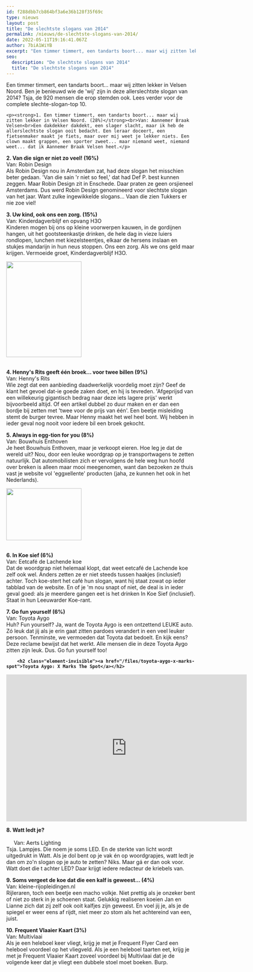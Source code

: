 ```yaml
---
id: f288dbb7cb864bf3a6e36b128f35f69c
type: nieuws
layout: post
title: "De slechtste slogans van 2014"
permalink: /nieuws/de-slechtste-slogans-van-2014/
date: 2022-05-11T19:16:41.067Z
author: 7biA1WiYB
excerpt: "Een timmer timmert, een tandarts boort... maar wij zitten lekker in Velsen Noord. Ben je benieuwd wie de 'wij' zijn in deze allerslechtste slogan van 2014? Tsja, de 920 mensen die erop stemden ook. Lees verder voor de complete slechte-slogan-top 10.  "
seo:
  description: "De slechtste slogans van 2014"
  title: "De slechtste slogans van 2014"
---
```

Een timmer timmert, een tandarts boort... maar wij zitten lekker in Velsen Noord. Ben je benieuwd wie de 'wij' zijn in deze allerslechtste slogan van 2014? Tsja, de 920 mensen die erop stemden ook. Lees verder voor de complete slechte-slogan-top 10.  

    <p><strong>1. Een timmer timmert, een tandarts boort... maar wij zitten lekker in Velsen Noord. (28%)</strong><br>Van: Aannemer Braak Velsen<br>Een dakdekker dakdekt, een slager slacht, maar ik heb de allerslechtste slogan ooit bedacht. Een leraar doceert, een fietsenmaker maakt je fiets, maar over mij weet je lekker niets. Een clown maakt grappen, een sporter zweet... maar niemand weet, niemand weet... dat ik Aannemer Braak Velsen heet.</p>
<p><strong>2. Van die sign er niet zo veel! (16%)</strong><br>Van: Robin Design<br>Als Robin Design nou in Amsterdam zat, had deze slogan het misschien beter gedaan. 'Van die sain 'r niet so feel,' dat had Def P. best kunnen zeggen. Maar Robin Design zit in Enschede. Daar praten ze geen orsjieneel Amsterdams. Dus werd Robin Design genomineerd voor slechtste slogan van het jaar. Want zulke ingewikkelde slogans... Vaan die zien Tukkers er nie zoe viel!</p>
<p><strong>3. Uw kind, ook ons een zorg. (15%)</strong><br>Van: Kinderdagverblijf en opvang H3O<br>Kinderen mogen bij ons op kleine voorwerpen kauwen, in de gordijnen hangen, uit het gootsteenkastje drinken, de hele dag in vieze luiers rondlopen, lunchen met kiezelsteentjes, elkaar de hersens inslaan en stukjes mandarijn in hun neus stoppen. Ons een zorg. Als we ons geld maar krijgen. Vermoeide groet, Kinderdagverblijf H3O.</p>
<p><div class="media media-element-container media-default"><div id="file-1142" class="file file-image file-image-png">

        
  
  <div class="content">
    <img height="254" width="200" class="media-element file-default" src="https://7dagen.netlify.app/sites/default/files/32.png" alt="">  </div>

  
</div>
</div>
<p><br><strong>4. Henny's Rits geeft één broek... voor twee billen (9%)</strong><br>Van: Henny's Rits<br>Wie zegt dat een aanbieding daadwerkelijk voordelig moet zijn? Geef de klant het gevoel dat-ie goede zaken doet, en hij is tevreden. 'Afgeprijsd van een willekeurig gigantisch bedrag naar deze iets lagere prijs' werkt bijvoorbeeld altijd. Of een artikel dubbel zo duur maken en er dan een bordje bij zetten met 'twee voor de prijs van één'. Een beetje misleiding stemt de burger tevree. Maar Henny maakt het wel heel bont. Wij hebben in ieder geval nog nooit voor iedere bil een broek gekocht.</p>
<p><strong>5. Always in egg-tion for you (8%)</strong><br>Van: Bouwhuis Enthoven<br>Je heet Bouwhuis Enthoven, maar je verkoopt eieren. Hoe leg je dat de wereld uit? Nou, door een leuke woordgrap op je transportwagens te zetten natuurlijk. Dat automobilisten zich er vervolgens de hele weg hun hoofd over breken is alleen maar mooi meegenomen, want dan bezoeken ze thuis vast je website vol 'eggxellente' producten (jaha, ze kunnen het ook in het Nederlands).</p>
<p><div class="media media-element-container media-default"><div id="file-1144" class="file file-image file-image-png">

        
  
  <div class="content">
    <img height="138" width="200" class="media-element file-default" src="https://7dagen.netlify.app/sites/default/files/33.png" alt="">  </div>

  
</div>
</div>
<p><br><strong>6. In Koe sief (6%)</strong><br>Van: Eetcafé de Lachende koe<br>Dat de woordgrap niet helemaal klopt, dat weet eetcafé de Lachende koe zelf ook wel. Anders zetten ze er niet steeds tussen haakjes (inclusief) achter. Toch koe-stert het café hun slogan, want hij staat zowat op ieder tabblad van de website. En of je 'm nou snapt of niet, de deal is in ieder geval goed: als je meerdere gangen eet is het drinken In Koe Sief (inclusief). Staat in hun Leeuwarder Koe-rant.</p>
<p><strong>7. Go fun yourself (6%)</strong><br>Van: Toyota Aygo<br>Huh? Fun yourself? Ja, want de Toyota Aygo is een ontzettend LEUKE auto. Zó leuk dat jij als je erin gaat zitten pardoes verandert in een veel leuker persoon. Tenminste, we vermoeden dat Toyota dat bedoelt. En kijk eens? Deze reclame bewijst dat het werkt. Alle mensen die in deze Toyota Aygo zitten zijn leuk. Dus. Go fun yourself too!</p>
<p><strong><div class="media media-element-container media-default"><div id="file-1146" class="file file-video file-video-youtube">

        <h2 class="element-invisible"><a href="/files/toyota-aygo-x-marks-spot">Toyota Aygo: X Marks The Spot</a></h2>
    
  
  <div class="content">
    <div class="media-youtube-video media-element file-default media-youtube-1">
  <iframe class="media-youtube-player" width="640" height="390" title="Toyota Aygo: X Marks The Spot" src="https://www.youtube.com/embed/KJSsUSlyexg?wmode=opaque&controls=" name="Toyota Aygo: X Marks The Spot" frameborder="0" allowfullscreen="">Video van Toyota Aygo: X Marks The Spot</iframe>
</div>
  </div>

  
</div>
</div></strong></p>
<p><strong><strong>8. Watt ledt je?                                                                                                                                                                                                                                                                                        </strong></strong>Van: Aerts Lighting<br>Tsja. Lampjes. Die noem je soms LED. En de sterkte van licht wordt uitgedrukt in Watt. Als je dol bent op je vak én op woordgrapjes, watt ledt je dan om zo'n slogan op je auto te zetten? Niks. Maar gá er dan ook voor. Watt doet die t achter LED? Daar krijgt iedere redacteur de kriebels van.</p>
<p><strong>9. Soms vergeet de koe dat die een kalf is geweest... (4%)</strong><br>Van: kleine-rijopleidingen.nl<br>Rijleraren, toch een beetje een macho volkje. Niet prettig als je onzeker bent of niet zo sterk in je schoenen staat. Gelukkig realiseren koeien Jan en Lianne zich dat zij zelf ook ooit kalfjes zijn geweest. En voel jij je, als je de spiegel er weer eens af rijdt, niet meer zo stom als het achtereind van een, juist.</p>
<p><strong>10. Frequent Vlaaier Kaart (3%)</strong><br>Van: Multivlaai<br>Als je een heleboel keer vliegt, krijg je met je Frequent Flyer Card een heleboel voordeel op het vliegveld. Als je een heleboel taarten eet, krijg je met je Frequent Vlaaier Kaart zoveel voordeel bij Multivlaai dat je de volgende keer dat je vliegt een dubbele stoel moet boeken. Burp. </p>  
